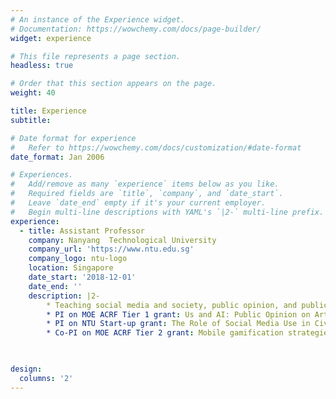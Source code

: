 ```yaml
---
# An instance of the Experience widget.
# Documentation: https://wowchemy.com/docs/page-builder/
widget: experience

# This file represents a page section.
headless: true

# Order that this section appears on the page.
weight: 40

title: Experience
subtitle:

# Date format for experience
#   Refer to https://wowchemy.com/docs/customization/#date-format
date_format: Jan 2006

# Experiences.
#   Add/remove as many `experience` items below as you like.
#   Required fields are `title`, `company`, and `date_start`.
#   Leave `date_end` empty if it's your current employer.
#   Begin multi-line descriptions with YAML's `|2-` multi-line prefix.
experience:
  - title: Assistant Professor
    company: Nanyang  Technological University 
    company_url: 'https://www.ntu.edu.sg'
    company_logo: ntu-logo
    location: Singapore
    date_start: '2018-12-01'
    date_end: ''
    description: |2-
        * Teaching social media and society, public opinion, and public speaking
        * PI on MOE ACRF Tier 1 grant: Us and AI: Public Opinion on Artificial Intelligence in a Post-Trust Era
        * PI on NTU Start-up grant: The Role of Social Media Use in Civic Participation and Knowledge Inequality
        * Co-PI on MOE ACRF Tier 2 grant: Mobile gamification strategies to manage online emergence of nativism

        

design:
  columns: '2'
---
```

